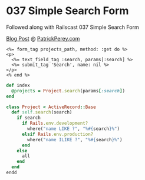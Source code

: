 037 Simple Search Form
======================

Followed along with Railscast 037 Simple Search Form

[Blog Post](http://patrickperey.com/railscast-037-simple-search-form) @ [PatrickPerey.com](http://patrickperey.com)

```erb
<%= form_tag projects_path, method: :get do %>
<p>
  <%= text_field_tag :search, params[:search] %>
  <%= submit_tag 'Search', name: nil %>
</p>
<% end %>
```

```ruby
def index
  @projects = Project.search(params[:search])
end
```

```ruby
class Project < ActiveRecord::Base
  def self.search(search)
    if search
      if Rails.env.development?
        where("name LIKE ?", "%#{search}%")
      elsif Rails.env.production?
        where("name ILIKE ?", "%#{search}%")
      end
    else
      all
    end
  end
endd
```
